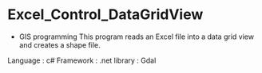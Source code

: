 # Excel_Control_DataGridView

- GIS programming
This program reads an Excel file into a data grid view and creates a shape file.

Language : c#
Framework : .net
library : Gdal
